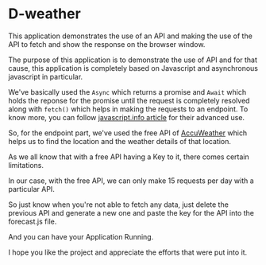 # D-weather
This application demonstrates the use of an API and making the use of the API to fetch and show the response on the browser window.

The purpose of this application is to demonstrate the use of API and for that cause, this application is completely based on Javascript and asynchronous javascript in particular.

We've basically used the <code>Async</code> which returns a promise and <code>Await</code> which holds the reponse for the promise until the request is completely resolved along with <code>fetch()</code> which helps in making the requests to an endpoint. 
To know more, you can follow [javascript.info article](https://javascript.info/async-await) for their advanced use.

So, for the endpoint part, we've used the free API of [AccuWeather](https://developer.accuweather.com) which helps us to find the location and the weather details of that location.

As we all know that with a free API having a Key to it, there comes certain limitations.

In our case, with the free API, we can only make 15 requests per day with a particular API. 

So just know when you're not able to fetch any data, just delete the previous API and generate a new one and paste the key for the API into the forecast.js file.

And you can have your Application Running.

I hope you like the project and appreciate the efforts that were put into it.

